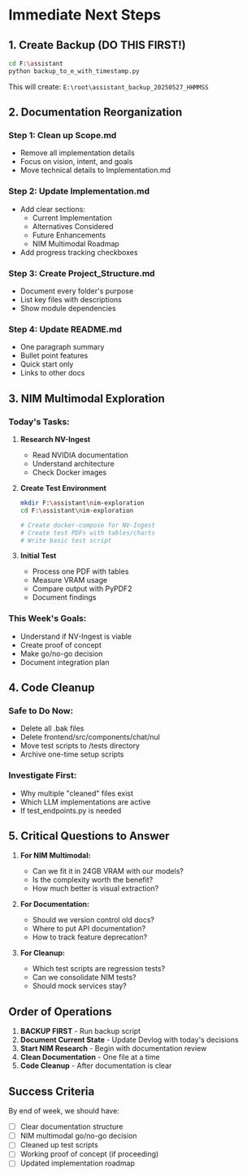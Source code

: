 # Immediate Next Steps

## 1. Create Backup (DO THIS FIRST!)
```bash
cd F:\assistant
python backup_to_e_with_timestamp.py
```
This will create: `E:\root\assistant_backup_20250527_HHMMSS`

## 2. Documentation Reorganization

### Step 1: Clean up Scope.md
- Remove all implementation details
- Focus on vision, intent, and goals
- Move technical details to Implementation.md

### Step 2: Update Implementation.md
- Add clear sections:
  - Current Implementation
  - Alternatives Considered
  - Future Enhancements
  - NIM Multimodal Roadmap
- Add progress tracking checkboxes

### Step 3: Create Project_Structure.md
- Document every folder's purpose
- List key files with descriptions
- Show module dependencies

### Step 4: Update README.md
- One paragraph summary
- Bullet point features
- Quick start only
- Links to other docs

## 3. NIM Multimodal Exploration

### Today's Tasks:
1. **Research NV-Ingest**
   - Read NVIDIA documentation
   - Understand architecture
   - Check Docker images

2. **Create Test Environment**
   ```bash
   mkdir F:\assistant\nim-exploration
   cd F:\assistant\nim-exploration
   
   # Create docker-compose for NV-Ingest
   # Create test PDFs with tables/charts
   # Write basic test script
   ```

3. **Initial Test**
   - Process one PDF with tables
   - Measure VRAM usage
   - Compare output with PyPDF2
   - Document findings

### This Week's Goals:
- Understand if NV-Ingest is viable
- Create proof of concept
- Make go/no-go decision
- Document integration plan

## 4. Code Cleanup

### Safe to Do Now:
- Delete all .bak files
- Delete frontend/src/components/chat/nul
- Move test scripts to /tests directory
- Archive one-time setup scripts

### Investigate First:
- Why multiple "cleaned" files exist
- Which LLM implementations are active
- If test_endpoints.py is needed

## 5. Critical Questions to Answer

1. **For NIM Multimodal:**
   - Can we fit it in 24GB VRAM with our models?
   - Is the complexity worth the benefit?
   - How much better is visual extraction?

2. **For Documentation:**
   - Should we version control old docs?
   - Where to put API documentation?
   - How to track feature deprecation?

3. **For Cleanup:**
   - Which test scripts are regression tests?
   - Can we consolidate NIM tests?
   - Should mock services stay?

## Order of Operations

1. **BACKUP FIRST** - Run backup script
2. **Document Current State** - Update Devlog with today's decisions
3. **Start NIM Research** - Begin with documentation review
4. **Clean Documentation** - One file at a time
5. **Code Cleanup** - After documentation is clear

## Success Criteria

By end of week, we should have:
- [ ] Clear documentation structure
- [ ] NIM multimodal go/no-go decision
- [ ] Cleaned up test scripts
- [ ] Working proof of concept (if proceeding)
- [ ] Updated implementation roadmap